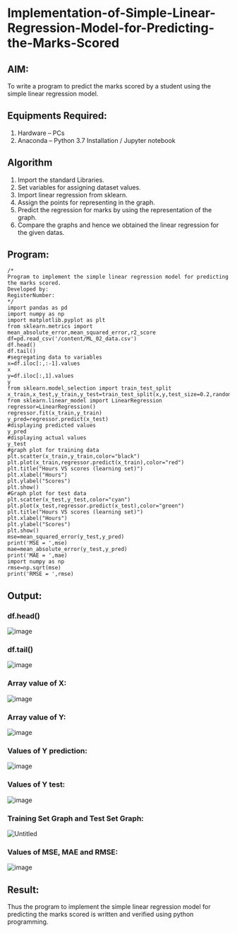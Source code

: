 # Implementation-of-Simple-Linear-Regression-Model-for-Predicting-the-Marks-Scored

## AIM:
To write a program to predict the marks scored by a student using the simple linear regression model.

## Equipments Required:
1. Hardware – PCs
2. Anaconda – Python 3.7 Installation / Jupyter notebook

## Algorithm
1. Import the standard Libraries.
2. Set variables for assigning dataset values.
3. Import linear regression from sklearn.
4. Assign the points for representing in the graph.
5. Predict the regression for marks by using the representation of the graph.
6. Compare the graphs and hence we obtained the linear regression for the
given datas.
## Program:
```
/*
Program to implement the simple linear regression model for predicting the marks scored.
Developed by: 
RegisterNumber:  
*/
import pandas as pd
import numpy as np
import matplotlib.pyplot as plt
from sklearn.metrics import mean_absolute_error,mean_squared_error,r2_score
df=pd.read_csv('/content/ML_02_data.csv')
df.head()
df.tail()
#segregating data to variables
x=df.iloc[:,:-1].values
x
y=df.iloc[:,1].values
y
from sklearn.model_selection import train_test_split
x_train,x_test,y_train,y_test=train_test_split(x,y,test_size=0.2,random_state=0)
from sklearn.linear_model import LinearRegression
regressor=LinearRegression()
regressor.fit(x_train,y_train)
y_pred=regressor.predict(x_test)
#displaying predicted values
y_pred
#displaying actual values
y_test
#graph plot for training data
plt.scatter(x_train,y_train,color="black")
plt.plot(x_train,regressor.predict(x_train),color="red")
plt.title("Hours VS scores (learning set)")
plt.xlabel("Hours")
plt.ylabel("Scores")
plt.show()
#Graph plot for test data
plt.scatter(x_test,y_test,color="cyan")
plt.plot(x_test,regressor.predict(x_test),color="green")
plt.title("Hours VS scores (learning set)")
plt.xlabel("Hours")
plt.ylabel("Scores")
plt.show()
mse=mean_squared_error(y_test,y_pred)
print('MSE = ',mse)
mae=mean_absolute_error(y_test,y_pred)
print('MAE = ',mae)
import numpy as np
rmse=np.sqrt(mse)
print('RMSE = ',rmse)
```

## Output:

### df.head()
![image](https://github.com/ShakthiSundar-K/Implementation-of-Simple-Linear-Regression-Model-for-Predicting-the-Marks-Scored/assets/128116143/533f021b-e862-44d0-8583-50ceeb1236ca)
### df.tail()
![image](https://github.com/ShakthiSundar-K/Implementation-of-Simple-Linear-Regression-Model-for-Predicting-the-Marks-Scored/assets/128116143/95b67a4e-cbc7-420e-9519-0994a2dc6c4a)
### Array value of X:
![image](https://github.com/ShakthiSundar-K/Implementation-of-Simple-Linear-Regression-Model-for-Predicting-the-Marks-Scored/assets/128116143/bc82b991-107e-4227-8274-98e001f4becb)
### Array value of Y:
![image](https://github.com/ShakthiSundar-K/Implementation-of-Simple-Linear-Regression-Model-for-Predicting-the-Marks-Scored/assets/128116143/bafe4d60-1b37-4185-9476-b2452523f59e)
### Values of Y prediction:
![image](https://github.com/ShakthiSundar-K/Implementation-of-Simple-Linear-Regression-Model-for-Predicting-the-Marks-Scored/assets/128116143/b2df0322-eb2b-424f-aa91-ea735eaff19e)
### Values of Y test:
![image](https://github.com/ShakthiSundar-K/Implementation-of-Simple-Linear-Regression-Model-for-Predicting-the-Marks-Scored/assets/128116143/6ec5e0ee-e316-4e34-8631-bd1ecf5f0e5a)
### Training Set Graph and Test Set Graph:
![Untitled](https://github.com/ShakthiSundar-K/Implementation-of-Simple-Linear-Regression-Model-for-Predicting-the-Marks-Scored/assets/128116143/f4bb444e-c18b-4845-bcaa-68eb82d96f9a)
### Values of MSE, MAE and RMSE:
![image](https://github.com/ShakthiSundar-K/Implementation-of-Simple-Linear-Regression-Model-for-Predicting-the-Marks-Scored/assets/128116143/12d3790a-21e2-43bf-869d-e52e7d3abc33)





## Result:
Thus the program to implement the simple linear regression model for predicting the marks scored is written and verified using python programming.
